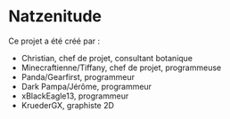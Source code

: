 Natzenitude
===========
Ce projet a été créé par :

- Christian, chef de projet, consultant botanique
- Minecraftienne/Tiffany, chef de projet, programmeuse
- Panda/Gearfirst, programmeur
- Dark Pampa/Jérôme, programmeur
- xBlackEagle13, programmeur
- KruederGX, graphiste 2D
